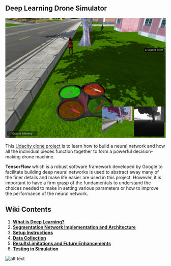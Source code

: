 ## Deep Learning Drone Simulator ##
[image_0]: ./docs/misc/sim_screenshot.png
![alt text][image_0] 

This [Udacity clone project](https://github.com/udacity/RoboND-DeepLearning.git)  is to  learn  how to build a neural network
 and how all the individual pieces function together to form a powerful decision-making drone machine.

**TensorFlow**  which is a robust software framework developed by Google to facilitate building deep neural networks is 
used to abstract away many of the finer details and make life easier are used in this project. However, it is important 
to have a firm grasp of the fundamentals to understand the choices needed to make in setting various parameters or 
how to improve the performance of the neural network.

## Wiki Contents
1. [**What is Deep Learning?**](https://github.com/fouliex/DeepLearningDroneSimulator/wiki/1.-What-is-Deep-Learning%3F)
2. [**Segmentation Network Implementation and Architecture**](https://github.com/fouliex/DeepLearningDroneSimulator/wiki/2.-The-Segmentation-Network)
3. [**Setup Instructions**](https://github.com/fouliex/DeepLearningDroneSimulator/wiki/3.-Setup-Instructions)
4. [**Data Collection**](https://github.com/fouliex/DeepLearningDroneSimulator/wiki/4-.-Data-Collection)
5. [**ResultsLimitations and Future Enhancements**](https://github.com/fouliex/DeepLearningDroneSimulator/wiki/5.-Results-and-Limitations) 
6. [**Testing in Simulation**](https://github.com/fouliex/DeepLearningDroneSimulator/wiki/6.-Testing-in-Simulation)

[image_1]: ./misc/FollowMeGif.gif
![alt text][image_1] 

